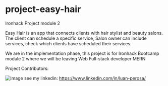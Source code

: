 # project-easy-hair
Ironhack Project module 2 

Easy Hair is an app that connects clients with hair stylist and beauty salons.
The client can schedule a specific service, Salon owner can include services, check which clients have scheduled their services.

We are in the implementation phase, this project is for Ironhack Bootcamp module 2 where we will be leaving Web Full-stack developer MERN

Project Contributors:

![image](https://user-images.githubusercontent.com/50602816/65395012-6fe49000-dd6b-11e9-9c81-1ab4554c61a6.png)
 see my linkedin: https://www.linkedin.com/in/luan-perosa/
